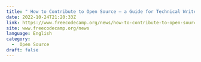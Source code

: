 ```yaml
---
title: " How to Contribute to Open Source – a Guide for Technical Writers "
date: 2022-10-24T21:20:33Z
link: https://www.freecodecamp.org/news/how-to-contribute-to-open-source-for-technical-writers/?utm_medium=RSS&utm_source=news.12bit.vn
site: www.freecodecamp.org/news
language: English
category:
  -  Open Source 
draft: false
---
```

